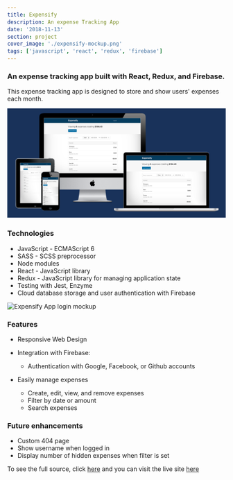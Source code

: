 ```yaml
---
title: Expensify
description: An expense Tracking App
date: '2018-11-13'
section: project
cover_image: './expensify-mockup.png'
tags: ['javascript', 'react', 'redux', 'firebase']
---
```


### An expense tracking app built with React, Redux, and Firebase.

This expense tracking app is designed to store and show users' expenses each month.

![Expensify App mockup](expensify-mockup.png)

### Technologies

- JavaScript - ECMAScript 6
- SASS - SCSS preprocessor
- Node modules
- React - JavaScript library
- Redux - JavaScript library for managing application state
- Testing with Jest, Enzyme
- Cloud database storage and user authentication with Firebase

![Expensify App login mockup](https://res.cloudinary.com/crbaucom/image/upload/v1548792107/crbaucom-images/expensify-login-mockup.png)

### Features

- Responsive Web Design
- Integration with Firebase:

  - Authentication with Google, Facebook, or Github accounts

- Easily manage expenses
  - Create, edit, view, and remove expenses
  - Filter by date or amount
  - Search expenses

### Future enhancements

- Custom 404 page
- Show username when logged in
- Display number of hidden expenses when filter is set

To see the full source, click [here](https://github.com/cbaucom/react-redux-expensify-app) and you can visit the live site [here](https://expensify.builtbybaucom.com)
